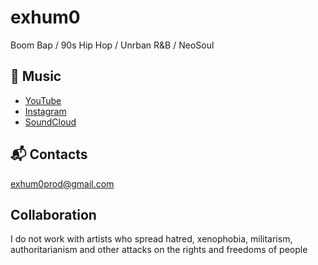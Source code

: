 # exhum0

Boom Bap / 90s Hip Hop / Unrban R&B / NeoSoul

## 🎼 Music

- [YouTube](https://www.youtube.com/@exhum0)
- [Instagram](https://www.instagram.com/exhum0)
- [SoundCloud](https://soundcloud.com/exhum0)

## 📬 Contacts

[exhum0prod@gmail.com](exhum0prod@gmail.com)

 ## Collaboration

 I do not work with artists who spread hatred, xenophobia, militarism, authoritarianism and other attacks on the rights and freedoms of people
